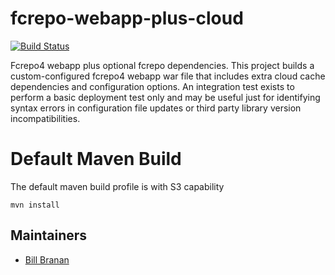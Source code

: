 fcrepo-webapp-plus-cloud
========================


[![Build Status](https://travis-ci.org/fcrepo4-labs/fcrepo-webapp-plus-cloud.png?branch=master)](https://travis-ci.org/fcrepo4-labs/fcrepo-webapp-plus-cloud)

Fcrepo4 webapp plus optional fcrepo dependencies.  This project builds a custom-configured
fcrepo4 webapp war file that includes extra cloud cache dependencies and configuration 
options.  An integration test exists to perform a basic deployment test only and may be 
useful just for identifying syntax errors in configuration file updates or third party 
library version incompatibilities.

# Default Maven Build
The default maven build profile is with S3 capability
```
mvn install
```

## Maintainers

* [Bill Branan](https://github.com/bbranan)
